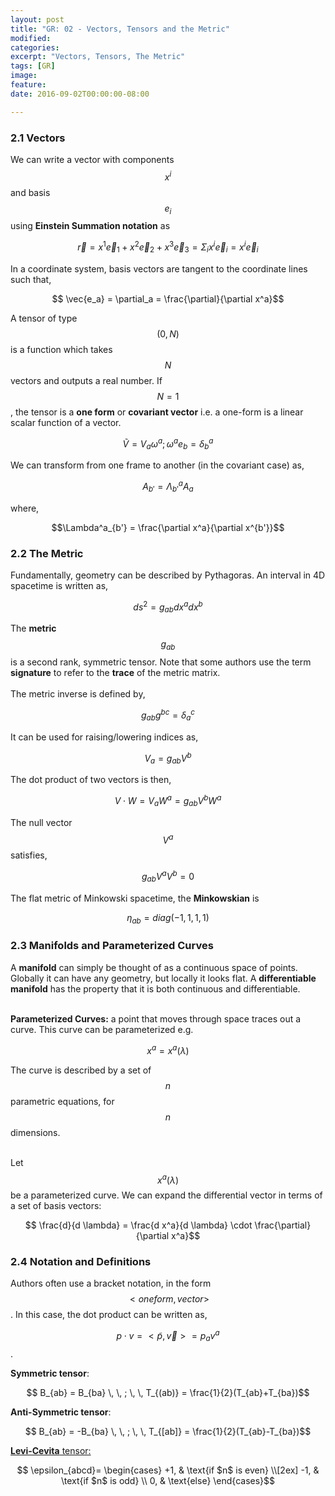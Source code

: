 ```yaml
---
layout: post
title: "GR: 02 - Vectors, Tensors and the Metric"
modified:
categories:
excerpt: "Vectors, Tensors, The Metric"
tags: [GR]
image:
feature:
date: 2016-09-02T00:00:00-08:00

---
```


### 2.1 Vectors

We can write a vector with components $$ x^i$$ and basis $$ e_i$$ using **Einstein Summation notation** as

$$ \vec{r} = x^1 \vec{e}_1 + x^2 \vec{e}_2 + x^3 \vec{e}_3 = \Sigma_i x^i \vec{e}_i = x^i \vec{e}_i $$

In a coordinate system, basis vectors are tangent to the coordinate lines such that,

$$ \vec{e_a} = \partial_a = \frac{\partial}{\partial x^a}$$

A tensor of type $$ (0,N) $$ is a function which takes $$ N $$ vectors and outputs a real number. If $$ N=1$$, the tensor is a **one form** or **covariant vector** i.e. a one-form is a linear scalar function of a vector.

$$ \tilde V = V_a \omega^a ; \omega^a e_b = \delta_b^a$$

We can transform from one frame to another (in the covariant case) as,

$$ A_{b'} = \Lambda^a_{b'} A_a $$

where,


$$\Lambda^a_{b'} = \frac{\partial x^a}{\partial x^{b'}}$$

### 2.2 The Metric

Fundamentally, geometry can be described by Pythagoras. An interval in 4D spacetime is written as,

$$ ds^2 = g_{ab} dx^a dx^b$$

The **metric** $$ g_{ab}$$ is a second rank, symmetric tensor. Note that some authors use the term **signature** to refer to the **trace** of the metric matrix. <br> <br> The metric inverse is defined by,

$$ g_{ab} g^{bc} = \delta_a^c$$

It can be used for raising/lowering indices as,

$$ V_a = g_{ab} V^b$$

The dot product of two vectors is then,

$$ V \cdot W =V_a W^a = g_{ab} V^b W^a$$

The null vector $$ V^a$$ satisfies,

$$ g_{ab} V^a V^b = 0$$

The flat metric of Minkowski spacetime, the **Minkowskian** is

$$ \eta_{ab} = diag(-1,1,1,1) $$


### 2.3 Manifolds and Parameterized Curves

A **manifold** can simply be thought of as a continuous space of points. Globally it can have any geometry, but locally it looks flat. A **differentiable manifold** has the property that it is both continuous and differentiable. <br> <br>

**Parameterized Curves:** a point that moves through space traces out a curve. This curve can be parameterized e.g.

$$ x^a = x^a(\lambda)$$

The curve is described by a set of $$ n$$ parametric equations, for $$ n$$ dimensions. <br> <br>

Let $$ x^a(\lambda)$$ be a parameterized curve. We can expand the differential vector in terms of a set of basis vectors:

$$ \frac{d}{d \lambda} = \frac{d x^a}{d \lambda} \cdot \frac{\partial}{\partial x^a}$$

### 2.4 Notation and Definitions

Authors often use a bracket notation, in the form $$ <one form, vector>$$. In this case, the dot product can be written as,

$$ p \cdot v = <\tilde p, \vec{v}> = p_a v^a$$.

**Symmetric tensor**:

$$ B_{ab} = B_{ba} \, \, ; \, \, T_{(ab)} = \frac{1}{2}(T_{ab}+T_{ba})$$

**Anti-Symmetric tensor**:

$$ B_{ab} = -B_{ba} \, \, ; \, \, T_{[ab]} = \frac{1}{2}(T_{ab}-T_{ba})$$

[**Levi-Cevita** tensor:](https://en.wikipedia.org/wiki/Levi-Civita_symbol#Three_dimensions)

$$ \epsilon_{abcd}=
\begin{cases}
+1,  & \text{if $n$ is even} \\[2ex]
-1, & \text{if $n$ is odd} \\
0, & \text{else}
\end{cases}$$
